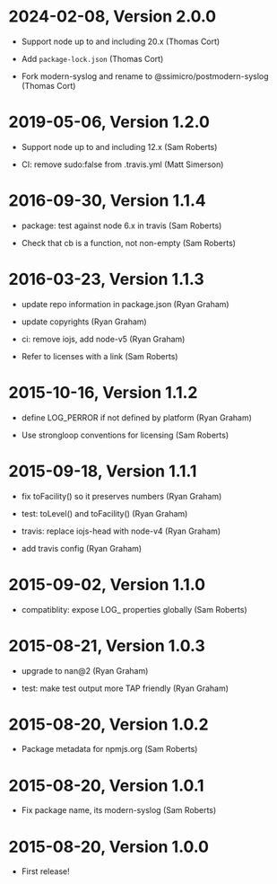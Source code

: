 2024-02-08, Version 2.0.0
=========================

 * Support node up to and including 20.x (Thomas Cort)

 * Add `package-lock.json` (Thomas Cort)

 * Fork modern-syslog and rename to @ssimicro/postmodern-syslog (Thomas Cort)

2019-05-06, Version 1.2.0
=========================

 * Support node up to and including 12.x (Sam Roberts)

 * CI: remove sudo:false from .travis.yml (Matt Simerson)


2016-09-30, Version 1.1.4
=========================

 * package: test against node 6.x in travis (Sam Roberts)

 * Check that cb is a function, not non-empty (Sam Roberts)


2016-03-23, Version 1.1.3
=========================

 * update repo information in package.json (Ryan Graham)

 * update copyrights (Ryan Graham)

 * ci: remove iojs, add node-v5 (Ryan Graham)

 * Refer to licenses with a link (Sam Roberts)


2015-10-16, Version 1.1.2
=========================

 * define LOG_PERROR if not defined by platform (Ryan Graham)

 * Use strongloop conventions for licensing (Sam Roberts)


2015-09-18, Version 1.1.1
=========================

 * fix toFacility() so it preserves numbers (Ryan Graham)

 * test: toLevel() and toFacility() (Ryan Graham)

 * travis: replace iojs-head with node-v4 (Ryan Graham)

 * add travis config (Ryan Graham)


2015-09-02, Version 1.1.0
=========================

 * compatiblity: expose LOG_ properties globally (Sam Roberts)


2015-08-21, Version 1.0.3
=========================

 * upgrade to nan@2 (Ryan Graham)

 * test: make test output more TAP friendly (Ryan Graham)


2015-08-20, Version 1.0.2
=========================

 * Package metadata for npmjs.org (Sam Roberts)


2015-08-20, Version 1.0.1
=========================

 * Fix package name, its modern-syslog (Sam Roberts)


2015-08-20, Version 1.0.0
=========================

 * First release!
